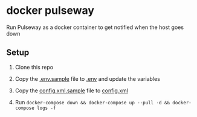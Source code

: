 # docker pulseway

Run Pulseway as a docker container to get notified when the host goes down

## Setup

1. Clone this repo

1. Copy the [.env.sample](./.env.sample) file to [.env](./.env) and update the variables

1. Copy the [config.xml.sample](./config.xml.sample) file to [config.xml](./config.xml)

1. Run `docker-compose down && docker-compose up --pull -d && docker-compose logs -f`
